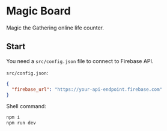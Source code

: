 # Magic Board

Magic the Gathering online life counter.

## Start

You need a `src/config.json` file to connect to Firebase API.

`src/config.json`:
```json
{
  "firebase_url": "https://your-api-endpoint.firebase.com"
}
```

Shell command:
```sh
npm i
npm run dev
```
